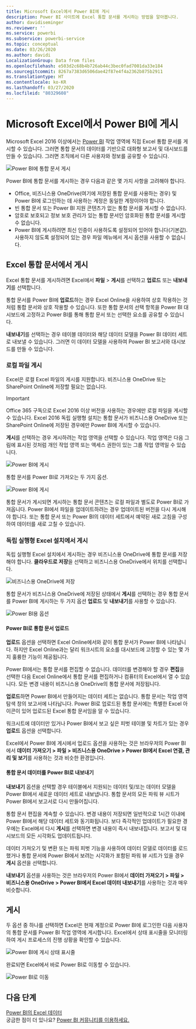 ```yaml
---
title: Microsoft Excel에서 Power BI에 게시
description: Power BI 사이트에 Excel 통합 문서를 게시하는 방법을 알아봅니다.
author: davidiseminger
ms.reviewer: ''
ms.service: powerbi
ms.subservice: powerbi-service
ms.topic: conceptual
ms.date: 03/26/2020
ms.author: davidi
LocalizationGroup: Data from files
ms.openlocfilehash: e503d2c68b4b726ab44c3bec0fad7001da33e184
ms.sourcegitcommit: 8267a7383d6506dae42f87e4f4a2362b875b2911
ms.translationtype: HT
ms.contentlocale: ko-KR
ms.lasthandoff: 03/27/2020
ms.locfileid: "80329608"
---
```

# <a name="publish-to-power-bi-from-microsoft-excel"></a>Microsoft Excel에서 Power BI에 게시
Microsoft Excel 2016 이상에서는 [Power BI](https://powerbi.microsoft.com) 작업 영역에 직접 Excel 통합 문서를 게시할 수 있습니다. 그러면 통합 문서의 데이터를 기반으로 대화형 보고서 및 대시보드를 만들 수 있습니다. 그러면 조직에서 다른 사용자와 정보를 공유할 수 있습니다.

![Power BI에 통합 문서 게시](media/service-publish-from-excel/pbi_uploadexport2.png)

Power BI에 통합 문서를 게시하는 경우 다음과 같은 몇 가지 사항을 고려해야 합니다.

* Office, 비즈니스용 OneDrive(여기에 저장된 통합 문서를 사용하는 경우) 및 Power BI에 로그인하는 데 사용하는 계정은 동일한 계정이어야 합니다.
* 빈 통합 문서 또는 Power BI 지원 콘텐츠가 없는 통합 문서를 게시할 수 없습니다.
* 암호로 보호되고 정보 보호 관리가 있는 통합 문서인 암호화된 통합 문서를 게시할 수 없습니다.
* Power BI에 게시하려면 최신 인증이 사용하도록 설정되어 있어야 합니다(기본값). 사용하지 않도록 설정되어 있는 경우 파일 메뉴에서 게시 옵션을 사용할 수 없습니다.

## <a name="publish-your-excel-workbook"></a>Excel 통합 문서에서 게시
Excel 통합 문서를 게시하려면 Excel에서 **파일** > **게시**를 선택하고 **업로드** 또는 **내보내기**를 선택합니다.

통합 문서를 Power BI에 **업로드**하는 경우 Excel Online을 사용하여 상호 작용하는 것처럼 통합 문서와 상호 작용할 수 있습니다. 또한 통합 문서의 선택 항목을 Power BI 대시보드에 고정하고 Power BI를 통해 통합 문서 또는 선택한 요소를 공유할 수 있습니다.

**내보내기**를 선택하는 경우 테이블 데이터와 해당 데이터 모델을 Power BI 데이터 세트로 내보낼 수 있습니다. 그러면 이 데이터 모델을 사용하여 Power BI 보고서와 대시보드를 만들 수 있습니다.

### <a name="local-file-publishing"></a>로컬 파일 게시
Excel은 로컬 Excel 파일의 게시를 지원합니다. 비즈니스용 OneDrive 또는 SharePoint Online에 저장할 필요는 없습니다.

> [!IMPORTANT]
> Office 365 구독으로 Excel 2016 이상 버전을 사용하는 경우에만 로컬 파일을 게시할 수 있습니다. Excel 2016 독립 실행형 설치는 통합 문서가 비즈니스용 OneDrive 또는 SharePoint Online에 저장된 경우에만 Power BI에 게시할 수 있습니다.
> 

**게시**를 선택하는 경우 게시하려는 작업 영역을 선택할 수 있습니다. 작업 영역은 다음 그림에 표시된 것처럼 개인 작업 영역 또는 액세스 권한이 있는 그룹 작업 영역일 수 있습니다.

![Power BI에 게시](media/service-publish-from-excel/pbi_choose_workspace.png)

통합 문서를 Power BI로 가져오는 두 가지 옵션.

![Power BI에 게시](media/service-publish-from-excel/pbi_uploadexport3.png)

통합 문서가 게시되면 게시하는 통합 문서 콘텐츠는 로컬 파일과 별도로 Power BI로 가져옵니다. Power BI에서 파일을 업데이트하려는 경우 업데이트된 버전을 다시 게시해야 합니다. 또는 통합 문서 또는 Power BI의 데이터 세트에서 예약된 새로 고침을 구성하여 데이터를 새로 고칠 수 있습니다.

### <a name="publishing-from-a-standalone-excel-installation"></a>독립 실행형 Excel 설치에서 게시
독립 실행형 Excel 설치에서 게시하는 경우 비즈니스용 OneDrive에 통합 문서를 저장해야 합니다. **클라우드로 저장**을 선택하고 비즈니스용 OneDrive에서 위치를 선택합니다.

![비즈니스용 OneDrive에 저장](media/service-publish-from-excel/pbi_savetoonedrive2.png)

통합 문서가 비즈니스용 OneDrive에 저장된 상태에서 **게시**를 선택하는 경우 통합 문서를 Power BI에 게시하는 두 가지 옵션 **업로드** 및 **내보내기**를 사용할 수 있습니다.

![Power BI용 옵션](media/service-publish-from-excel/pbi_uploadexport2.png)

#### <a name="upload-your-workbook-to-power-bi"></a>Power BI로 통합 문서 업로드
**업로드** 옵션을 선택하면 Excel Online에서와 같이 통합 문서가 Power BI에 나타납니다. 하지만 Excel Online과는 달리 워크시트의 요소를 대시보드에 고정할 수 있는 몇 가지 훌륭한 기능이 제공됩니다.

Power BI에서는 통합 문서를 편집할 수 없습니다. 데이터를 변경해야 할 경우 **편집**을 선택한 다음 Excel Online에서 통합 문서를 편집하거나 컴퓨터의 Excel에서 열 수 있습니다. 모든 변경 내용이 비즈니스용 OneDrive의 통합 문서에 저장됩니다.

**업로드**하면 Power BI에서 만들어지는 데이터 세트는 없습니다. 통합 문서는 작업 영역 탐색 창의 보고서에 나타납니다. Power BI로 업로드된 통합 문서에는 특별한 Excel 아이콘이 있어 업로드된 Excel 통합 문서임을 알 수 있습니다.

워크시트에 데이터만 있거나 Power BI에서 보고 싶은 피벗 테이블 및 차트가 있는 경우 **업로드** 옵션을 선택합니다.

Excel에서 Power BI에 게시에서 업로드 옵션을 사용하는 것은 브라우저의 Power BI에서 **데이터 가져오기 > 파일 > 비즈니스용 OneDrive > Power BI에서 Excel 연결, 관리 및 보기**를 사용하는 것과 비슷한 환경입니다.

#### <a name="export-workbook-data-to-power-bi"></a>통합 문서 데이터를 Power BI로 내보내기
**내보내기** 옵션을 선택할 경우 테이블에서 지원되는 데이터 및/또는 데이터 모델을 Power BI에서 새로운 데이터 세트로 내보냅니다. 통합 문서의 모든 파워 뷰 시트가 Power BI에서 보고서로 다시 만들어집니다.

통합 문서 편집을 계속할 수 있습니다. 변경 내용이 저장되면 일반적으로 1시간 이내에 Power BI에서 해당 데이터 세트와 동기화됩니다. 보다 즉각적인 업데이트가 필요한 경우에는 Excel에서 다시 **게시**를 선택하면 변경 내용이 즉시 내보내집니다. 보고서 및 대시보드의 모든 시각화도 업데이트됩니다.

데이터 가져오기 및 변환 또는 파워 피벗 기능을 사용하여 데이터 모델로 데이터를 로드했거나 통합 문서에 Power BI에서 보려는 시각화가 포함된 파워 뷰 시트가 있을 경우 **게시** 옵션을 선택합니다.

**내보내기** 옵션을 사용하는 것은 브라우저의 Power BI에서 **데이터 가져오기 > 파일 > 비즈니스용 OneDrive > Power BI에서 Excel 데이터 내보내기**를 사용하는 것과 매우 비슷합니다.

## <a name="publishing"></a>게시
두 옵션 중 하나를 선택하면 Excel은 현재 계정으로 Power BI에 로그인한 다음 사용자의 통합 문서를 Power BI 작업 영역에 게시합니다. Excel에서 상태 표시줄을 모니터링하여 게시 프로세스의 진행 상황을 확인할 수 있습니다.

![Power BI에 게시 상태 표시줄](media/service-publish-from-excel/pbi_publishingstatus.png)

완료되면 Excel에서 바로 Power BI로 이동할 수 있습니다.

![Power BI로 이동](media/service-publish-from-excel/pbi_gotopbi.png)

## <a name="next-steps"></a>다음 단계
[Power BI의 Excel 데이터](service-excel-workbook-files.md)  
궁금한 점이 더 있나요? [Power BI 커뮤니티를 이용하세요.](https://community.powerbi.com/)

